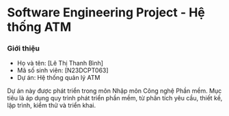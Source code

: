 # Software Engineering Project - Hệ thống ATM

### Giới thiệu
- Họ và tên: [Lê Thị Thanh Bình]
- Mã số sinh viên: [N23DCPT063]
- Dự án: Hệ thống quản lý ATM

Dự án này được phát triển trong môn Nhập môn Công nghệ Phần mềm. Mục tiêu là áp dụng quy trình phát triển phần mềm, từ phân tích yêu cầu, thiết kế, lập trình, kiểm thử và triển khai.
